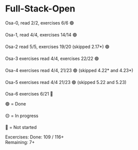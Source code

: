 # Full-Stack-Open

Osa-0, read 2/2, exercises 6/6 🟢

Osa-1, read 4/4, exercises 14/14 🟢

Osa-2 read 5/5, exercises 19/20 (skipped 2.17*) 🟢 

Osa-3 exercises read 4/4, exercises 22/22 🟢

Osa-4 exercises read 4/4, 21/23 🟢 (skipped 4.22* and 4.23*)

Osa-5 exercises read 4/4 21/23 🟢 (skipped 5.22 and 5.23)

Osa-6 exercises 6/21 🔴

🟢 = Done

🟡 = In progress

🔴 = Not started

Excercises: 
Done: 109 / 116+  
Remaining: 7+ 